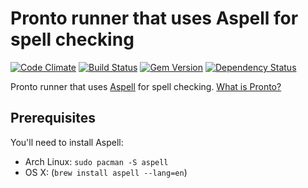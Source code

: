 # Pronto runner that uses Aspell for spell checking

[![Code Climate](https://codeclimate.com/github/mmozuras/pronto-spell.png)](https://codeclimate.com/github/mmozuras/pronto-spell)
[![Build Status](https://travis-ci.org/mmozuras/pronto-spell.png)](https://travis-ci.org/mmozuras/pronto-spell)
[![Gem Version](https://badge.fury.io/rb/pronto-spell.png)](http://badge.fury.io/rb/pronto-spell)
[![Dependency Status](https://gemnasium.com/mmozuras/pronto-spell.png)](https://gemnasium.com/mmozuras/pronto-spell)

Pronto runner that uses [Aspell](https://github.com/YorickPeterse/ffi-aspell) for spell checking. [What is Pronto?](https://github.com/mmozuras/pronto)

## Prerequisites

You'll need to install Aspell:

* Arch Linux: `sudo pacman -S aspell`
* OS X: (`brew install aspell --lang=en`)
